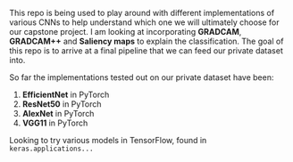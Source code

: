 This repo is being used to play around with different implementations of various CNNs to help understand which one we will ultimately choose for our capstone project. 
I am looking at incorporating **GRADCAM**, **GRADCAM++** and **Saliency maps** to explain the classification. 
The goal of this repo is to arrive at a final pipeline that we can feed our private dataset into.

So far the implementations tested out on our private dataset have been:
1. **EfficientNet** in PyTorch
2. **ResNet50** in PyTorch
3. **AlexNet** in PyTorch
4. **VGG11** in PyTorch

Looking to try various models in TensorFlow, found in `keras.applications...`
